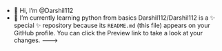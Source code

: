 - 👋 Hi, I’m @Darshil112
- 🌱 I’m currently learning python from basics
Darshil112/Darshil112 is a ✨ special ✨ repository because its `README.md` (this file) appears on your GitHub profile.
You can click the Preview link to take a look at your changes.
--->
